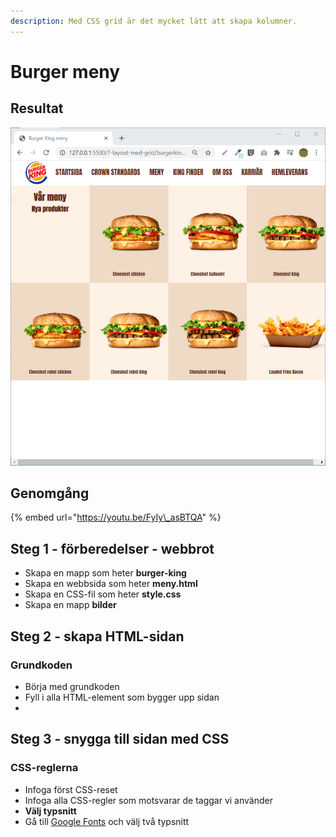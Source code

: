 ```yaml
---
description: Med CSS grid är det mycket lätt att skapa kolumner.
---
```


# Burger meny

## Resultat

![](../.gitbook/assets/image%20%2875%29.png)

## Genomgång

{% embed url="https://youtu.be/FyIy\_asBTQA" %}

## Steg 1 - förberedelser - webbrot

* Skapa en mapp som heter **burger-king**
* Skapa en webbsida som heter **meny.html**
* Skapa en CSS-fil som heter **style.css**
* Skapa en mapp **bilder**

## Steg 2 - skapa HTML-sidan <a id="steg-2-skapa-html-sida"></a>

### Grundkoden

* Börja med grundkoden
* Fyll i alla HTML-element som bygger upp sidan
* 
## **Steg 3 - snygga till sidan med CSS** <a id="steg-3-snygga-till-sidan-med-css"></a>

### CSS-reglerna <a id="css-reglerna"></a>

* Infoga först CSS-reset
* Infoga alla CSS-regler som motsvarar de taggar vi använder
* **Välj typsnitt**
* Gå till [Google Fonts](https://fonts.google.com) och välj två typsnitt


